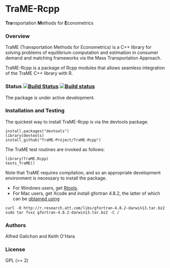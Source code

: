 # TraME-Rcpp

**Tra**nsportation **M**ethods for **E**conometrics

### Overview

TraME (Transportation Methods for Econometrics) is a C++ library for solving problems of equilibrium computation and estimation in consumer demand and matching frameworks via the Mass Transportation Approach.

TraME-Rcpp is a package of Rcpp modules that allows seamless integration of the TraME C++ library with R.

### Status [![Build Status](https://travis-ci.org/TraME-Project/TraME.svg?branch=master)](https://travis-ci.org/TraME-Project/TraME) [![Build status](https://ci.appveyor.com/api/projects/status/github/TraME-Project/TraME-Rcpp?branch=master)](https://ci.appveyor.com/project/kthohr/trame-rcpp/branch/master)

The package is under active development.

### Installation and Testing

The quickest way to install TraME-Rcpp is via the devtools package.
```
install.packages("devtools")
library(devtools)
install_github("TraME-Project/TraME-Rcpp")
```
The TraME test routines are invoked as follows:
```
library(TraME.Rcpp)
tests_TraME()
```

Note that TraME requires compilation, and so an appropriate development environment is necessary to install the package.
* For Windows users, get [Rtools](https://cran.r-project.org/bin/windows/Rtools/).
* For Mac users, get Xcode and install gfortran 4.8.2, the latter of which can be [obtained using](http://www.thecoatlessprofessor.com/programming/rcpp-rcpparmadillo-and-os-x-mavericks-lgfortran-and-lquadmath-error/)
```
curl -O http://r.research.att.com/libs/gfortran-4.8.2-darwin13.tar.bz2
sudo tar fvxz gfortran-4.8.2-darwin13.tar.bz2 -C /
```

### Authors

Alfred Galichon and Keith O'Hara

### License

GPL (>= 2) 

